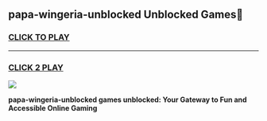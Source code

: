 
## papa-wingeria-unblocked Unblocked Games👋
<h3>
<a href="https://news.freeplayer.one?title=papa-wingeria-unblocked&ref=16F">CLICK TO PLAY</a></h3>
<hr>

<h3>
<a href="https://news.freeplayer.one?title=papa-wingeria-unblocked&ref=16F">CLICK 2 PLAY</a>
  
</h3>

<a href="https://news.freeplayer.one?title=papa-wingeria-unblocked&ref=16F/"><img src="https://clearcache.store/games.png"></a>


**papa-wingeria-unblocked games unblocked: Your Gateway to Fun and Accessible Online Gaming**
